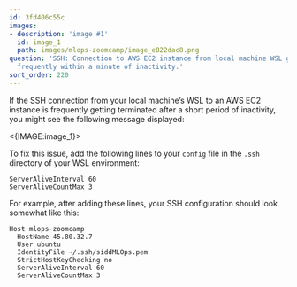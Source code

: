 ```yaml
---
id: 3fd406c55c
images:
- description: 'image #1'
  id: image_1
  path: images/mlops-zoomcamp/image_e822dac8.png
question: 'SSH: Connection to AWS EC2 instance from local machine WSL getting terminated
  frequently within a minute of inactivity.'
sort_order: 220
---
```


If the SSH connection from your local machine’s WSL to an AWS EC2 instance is frequently getting terminated after a short period of inactivity, you might see the following message displayed:

<{IMAGE:image_1}>

To fix this issue, add the following lines to your `config` file in the `.ssh` directory of your WSL environment:

```
ServerAliveInterval 60
ServerAliveCountMax 3
```

For example, after adding these lines, your SSH configuration should look somewhat like this:

```
Host mlops-zoomcamp
  HostName 45.80.32.7
  User ubuntu
  IdentityFile ~/.ssh/siddMLOps.pem
  StrictHostKeyChecking no
  ServerAliveInterval 60
  ServerAliveCountMax 3
```